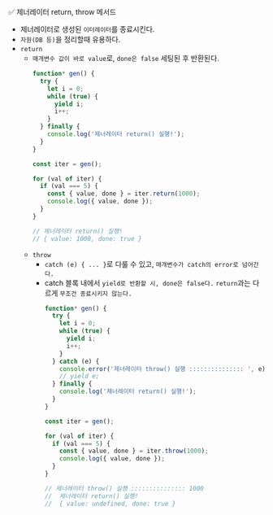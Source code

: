 ✅ 제너레이터 return, throw 메서드

* 제너레이터로 생성된 `이터레이터`를 종료시킨다.
* `자원(DB 등)`을 정리할때 유용하다.
* `return`
  * `매개변수 값이 바로 value`로, `done은 false` 세팅된 후 반환된다.
    ```javascript
    function* gen() {
      try {
        let i = 0;
        while (true) {
          yield i;
          i++;
        }
      } finally {
        console.log('제너레이터 return() 실행!');
      }
    }

    const iter = gen();

    for (val of iter) {
      if (val === 5) {
        const { value, done } = iter.return(1000);
        console.log({ value, done });
      }
    }

    // 제너레이터 return() 실행!
    // { value: 1000, done: true }
    ```
  * `throw`
    * `catch (e) { ... }`로 다룰 수 있고, `매개변수가 catch의 error로 넘어간다.`
    * catch 블록 내에서 `yield로 반환할 시, done은 false다.` `return`과는 다르게 `무조건 종료시키지 않는다.`
      ```javascript
      function* gen() {
        try {
          let i = 0;
          while (true) {
            yield i;
            i++;
          }
        } catch (e) {
          console.error('제너레이터 throw() 실행 ::::::::::::::: ', e);
          // yield e;
        } finally {
          console.log('제너레이터 return() 실행!');
        }
      }

      const iter = gen();

      for (val of iter) {
        if (val === 5) {
          const { value, done } = iter.throw(1000);
          console.log({ value, done });
        }
      }

      // 제너레이터 throw() 실행 ::::::::::::::: 1000
      //  제너레이터 return() 실행!
      //  { value: undefined, done: true }
      ```